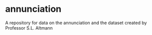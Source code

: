 # annunciation
A repository for data on the annunciation and the dataset created by Professor S.L. Altmann
